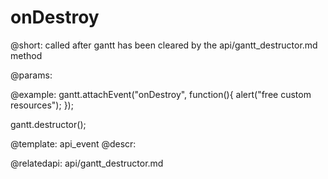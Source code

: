 onDestroy
=============

@short:
	called after gantt has been cleared by the api/gantt_destructor.md method

@params:

@example:
gantt.attachEvent("onDestroy", function(){
   alert("free custom resources");
});

gantt.destructor();

@template:	api_event
@descr:

@relatedapi:
api/gantt_destructor.md